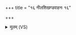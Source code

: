 +++
title = "१६ नीलशिखण्डवाहनः १६"

+++
<details><summary>मूलम् (VS)</summary>

नील॑शिखण्ड॒वाह॑नः ॥
</details>